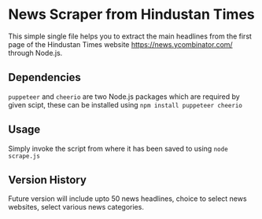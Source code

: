 # News Scraper from Hindustan Times

This simple single file helps you to extract the main headlines from the first page of the Hindustan Times website https://news.ycombinator.com/ through Node.js. 

## Dependencies

`puppeteer` and `cheerio` are two Node.js packages which are required by given scipt, these can be installed using `npm install puppeteer cheerio` 

## Usage

Simply invoke the script from where it has been saved to using `node scrape.js`

## Version History

Future version will include upto 50 news headlines, choice to select news websites, select various news categories.
